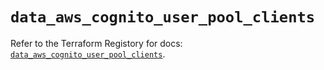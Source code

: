 # `data_aws_cognito_user_pool_clients`

Refer to the Terraform Registory for docs: [`data_aws_cognito_user_pool_clients`](https://www.terraform.io/docs/providers/aws/d/cognito_user_pool_clients).
